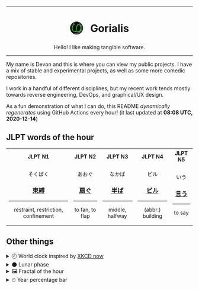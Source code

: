 ***

<h1 align="center">
<sub>
    <img src="readme/resources/avatar.png" height="36">
</sub>
&nbsp;
Gorialis
</h1>
<p align="center">
Hello! I like making tangible software.
</p>

***

My name is Devon and this is where you can view my public projects. I have a mix of stable and experimental projects, as well as some more comedic repositories.

I work in a handful of different disciplines, but my recent work tends mostly towards reverse engineering, DevOps, and graphical/UX design.

As a fun demonstration of what I can do, this README *dynamically regenerates* using GitHub Actions every hour! (it last updated at **08:08 UTC, 2020-12-14**)

<h2>JLPT words of the hour</h2>
<table>
    <tr>
        <th>JLPT N1</th>
        <th>JLPT N2</th>
        <th>JLPT N3</th>
        <th>JLPT N4</th>
        <th>JLPT N5</th>
    </tr>
    <tr>
        <td>
            <p align="center">そくばく</p>
            <h3 align="center"><b><a href="https://jisho.org/search/%E6%9D%9F%E7%B8%9B">束縛</a></b></h3>
            <hr>
            <p align="center">restraint,<wbr> restriction,<wbr> confinement</p>
        </td>
        <td>
            <p align="center">あおぐ</p>
            <h3 align="center"><b><a href="https://jisho.org/search/%E6%89%87%E3%81%90">扇ぐ</a></b></h3>
            <hr>
            <p align="center">to fan,<wbr> to flap</p>
        </td>
        <td>
            <p align="center">なかば</p>
            <h3 align="center"><b><a href="https://jisho.org/search/%E5%8D%8A%E3%81%B0">半ば</a></b></h3>
            <hr>
            <p align="center">middle,<wbr> halfway</p>
        </td>
        <td>
            <p align="center">ビル</p>
            <h3 align="center"><b><a href="https://jisho.org/search/%E3%83%93%E3%83%AB">ビル</a></b></h3>
            <hr>
            <p align="center">(abbr.) building</p>
        </td>
        <td>
            <p align="center">いう</p>
            <h3 align="center"><b><a href="https://jisho.org/search/%E8%A8%80%E3%81%86">言う</a></b></h3>
            <hr>
            <p align="center">to say</p>
        </td>
    </tr>
</table>

<h2>Other things</h2>
<details>
<summary>🕗  World clock inspired by <a href="https://xkcd.com/now">XKCD now</a></summary>

> <img src="generated/now.png" width="512">

</details>
<details>
<summary>🌑 Lunar phase</summary>

The moon is approximately 0.89% through its phase (New Moon).

</details>
<details>
<summary>&#x1f5bc; Fractal of the hour</summary>

> <img src="generated/fractal.png" width="512">

</details>
<details>
<summary>&#x23f2; Year percentage bar</summary>
<pre><code>2020 [███████████████████▁] 95.17%</code></pre>
</details>
